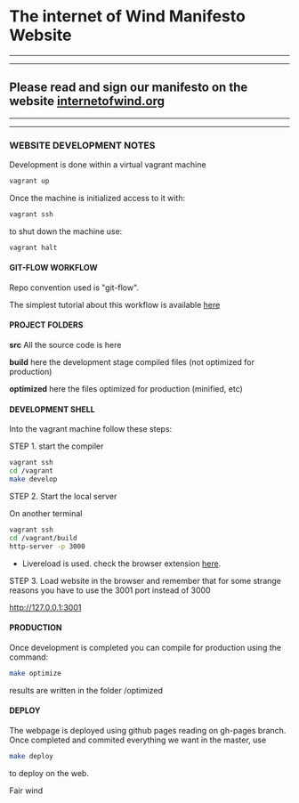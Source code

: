# The internet of Wind Manifesto Website
---
---
## Please read and sign our manifesto on the website [internetofwind.org](http://internetofwind.org)

---
---

### WEBSITE DEVELOPMENT NOTES

Development is done within a virtual vagrant machine

```bash
vagrant up
```
Once the machine is initialized access to it with:

```bash
vagrant ssh
```
to shut down the machine use:

```bash
vagrant halt
```

#### GIT-FLOW WORKFLOW

Repo convention used is "git-flow".

The simplest tutorial about this workflow is available [here](http://danielkummer.github.io/git-flow-cheatsheet/)


#### PROJECT FOLDERS

**src** All the source code is here

**build** here the development stage compiled files (not optimized for production)

**optimized** here the files optimized for production (minified, etc)


#### DEVELOPMENT SHELL

Into the vagrant machine follow these steps:

STEP 1. start the compiler

```bash
vagrant ssh
cd /vagrant
make develop
```

STEP 2. Start the local server

On another terminal
```bash
vagrant ssh
cd /vagrant/build
http-server -p 3000
```

* Livereload is used. check the browser extension [here](http://livereload.com/extensions/).

STEP 3. Load website in the browser and remember that for some strange reasons you have to use the 3001 port instead of 3000

http://127.0.0.1:3001

#### PRODUCTION

Once development is completed you can compile for production using the command:

```bash
make optimize
```
results are written in the folder /optimized

#### DEPLOY

The webpage is deployed using github pages reading on gh-pages branch. Once completed and commited everything we want in the master, use

```bash
make deploy
```

to deploy on the web.


Fair wind

